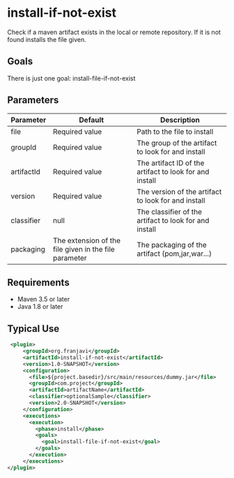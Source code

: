 # install-if-not-exist

Check if a maven artifact exists in the local or remote repository. If it is not found installs the file given.

## Goals
There is just one goal: install-file-if-not-exist

## Parameters

| Parameter | Default | Description |
|-----------|---------|-------------|
|file               |Required value     |Path to the file to install|
|groupId            |Required value     |The group of the artifact to look for and install|
|artifactId         |Required value     |The artifact ID of the artifact to look for and install|
|version            |Required value     |The version of the artifact to look for and install|
|classifier         |null               |The classifier of the artifact to look for and install|
|packaging          |The extension of the file given in the file parameter|The packaging of the artifact (pom,jar,war...)|



## Requirements
- Maven 3.5 or later
- Java 1.8 or later

## Typical Use

```xml
 <plugin>
     <groupId>org.franjavi</groupId>
     <artifactId>install-if-not-exist</artifactId>
     <version>1.0-SNAPSHOT</version>
     <configuration>
       <file>${project.basedir}/src/main/resources/dummy.jar</file>
       <groupId>com.project</groupId>
       <artifactId>artifactName</artifactId>
       <classifier>optionalSample</classifier>
       <version>2.0-SNAPSHOT</version>
     </configuration>
     <executions>
       <execution>
         <phase>install</phase>
         <goals>
           <goal>install-file-if-not-exist</goal>
         </goals>
       </execution>
     </executions>
</plugin>
```
